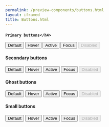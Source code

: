 ```yaml
--- 
permalink: /preview-components/buttons.html
layout: iframed 
title: Buttons.html
---
```

<h4>

    Primary buttons</h4>
<button class="button-primary">Default</button>
<button class="button-primary button-hover">Hover</button>
<button class="button-primary button-active">Active</button>
<button class="button-primary focus">Focus</button>
<button class="button-primary" disabled>Disabled</button>

<h4>Secondary buttons</h4>
<button class="button-secondary">Default</button>
<button class="button-secondary button-hover">Hover</button>
<button class="button-secondary button-active">Active</button>
<button class="button-secondary focus">Focus</button>
<button class="button-secondary" disabled>Disabled</button>

<h4>Ghost buttons</h4>
<button class="button-ghost">Default</button>
<button class="button-ghost button-hover">Hover</button>
<button class="button-ghost button-active">Active</button>
<button class="button-ghost focus">Focus</button>
<button class="button-ghost" disabled>Disabled</button>

<h4>Small buttons</h4>
<button class="button-small">Default</button>
<button class="button-small button-hover">Hover</button>
<button class="button-small button-active">Active</button>
<button class="button-small focus">Focus</button>
<button class="button-small" disabled>Disabled</button>